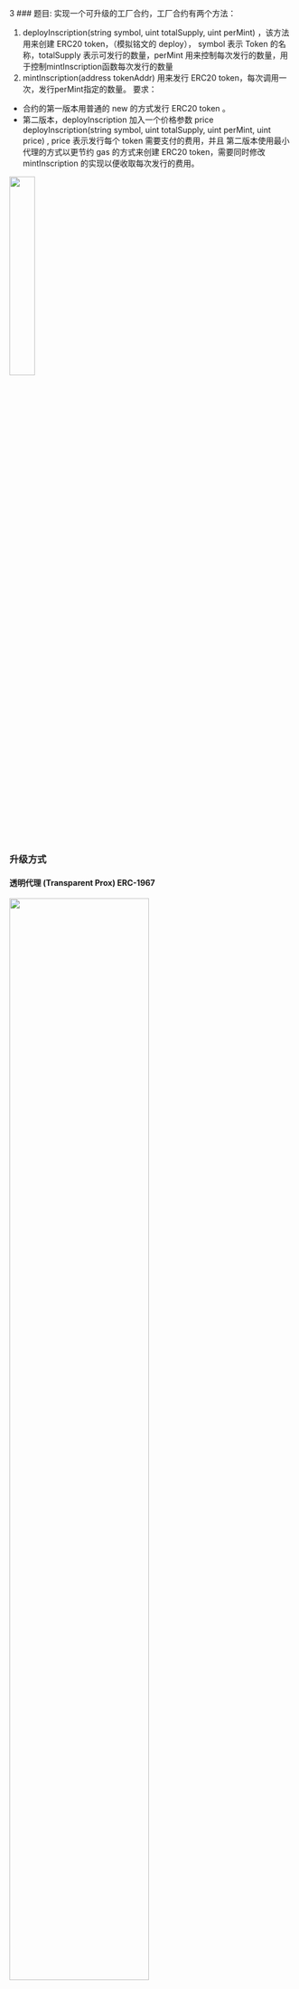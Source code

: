 3  ### 题目: 实现⼀个可升级的工厂合约，工厂合约有两个方法：

1. deployInscription(string symbol, uint totalSupply, uint perMint) ，该方法用来创建 ERC20 token，（模拟铭文的 deploy）， symbol 表示 Token 的名称，totalSupply 表示可发行的数量，perMint 用来控制每次发行的数量，用于控制mintInscription函数每次发行的数量
2. mintInscription(address tokenAddr) 用来发行 ERC20 token，每次调用一次，发行perMint指定的数量。
要求：
- 合约的第⼀版本用普通的 new 的方式发行 ERC20 token 。
- 第⼆版本，deployInscription 加入一个价格参数 price  deployInscription(string symbol, uint totalSupply, uint perMint, uint price) , price 表示发行每个 token 需要支付的费用，并且 第⼆版本使用最小代理的方式以更节约 gas 的方式来创建 ERC20 token，需要同时修改 mintInscription 的实现以便收取每次发行的费用。


<img width="30%" src="https://github.com/user-attachments/assets/b929d628-b155-4f21-ba9b-ce4c0f8434cf">






### 升级方式

#### 透明代理 (Transparent Prox) ERC-1967

<img width="70%" src="https://github.com/user-attachments/assets/d0f10246-4964-44e6-b9ea-13e8a9f91457">

透明代理模式旨在区分管理员和普通用户。它通过使用两个不同的地址来工作：一个用于管理员（可以升级合约），另一个用于普通用户（可以与合约的函数交互）。代理合约包括了区分管理员调用和普通用户调用的逻辑，防止在常规使用过程中意外执行管理功能。

TransparentProxy Demo: [TransparentProxy.sol](https://github.com/zav1n/solidity-project-openspace/blob/v1.2.0/foundry_run/src/Proxy/TransparentProxy.sol)


#### UUPS 代理 (universal upgradeable proxy standard) ERC-1822

<img width="70%" src="https://github.com/user-attachments/assets/84f376e9-bd82-4fd0-a055-764dc68c42eb">

UUPS（通用可升级代理标准）代理是一种更简化和更节省 gas 的方法。在这种模式中，升级功能嵌入在逻辑合约本身中。这种设计减少了对额外'管理员'合约的需求，简化了结构。但是，它也要求逻辑合约在设计时考虑到可升级性，在其中嵌入必要的升级功能.

UUPSProxy Demo: [UUPSProxy.sol](https://github.com/zav1n/solidity-project-openspace/blob/v1.2.0/foundry_run/src/Proxy/UUPSProxy.sol)

#### 钻石代理 EIP-2535 Diamonds（钻石）
<img width="70%" src="https://github.com/user-attachments/assets/64c1afff-26c1-439e-8b73-c14c37b33296">

支持构建可在生产中扩展的模块化智能合约系统的标准。钻石是具有多个实施合约的代理合约。

#### Beacon 代理(信标代理)
<img width="60%" src="https://github.com/user-attachments/assets/41d0e85a-b5b8-418e-99b8-8e3c86bfb552">

Beacon 代理模式引入了一个中央的“信标（Beacon）”合约，所有代理实例都引用该合约以获取当前逻辑合约的地址。这种设计允许更高效的升级过程，因为在信标中更新逻辑合约地址会自动更新所有关联的代理。在需要保持多个代理合约与同一逻辑合约同步的情况下，这是特别有用的。

#### 最小代理合约 (Minimal Proxy Contract) ERC-1167

要了解更多关于代理的信息，请查看这个 QuickNode 指南[12]和OpenZeppelin 代理[13]。

### 代理相关依赖包(openzeppelin)
- ERC20Upgradeable - 包含可升级功能的 ERC-20 代币
- OwnableUpgradeable - 仅允许所有者执行某些功能（所有者可以被转移）
- ERC20PermitUpgradeable - 添加了一个许可功能，用户可以使用它来节省离线批准的成本
- Initializable - 类似于构造函数，我们将使用它来设置代币的初始参数
- UUPSUpgradeable - 我们的 ERC-20 代币将继承的通用可升级代理标准模式逻辑
- Clones - 最小代理合约

### 升级注意事项
- 用户操作的是代理，但无法阻止直接和逻辑合约交互。
- 逻辑合约状态的任何更改不会影响到代理，但是逻辑合约销毁除外。
- 如果已经使用了最小代理，将无法在使用升级，此时可考虑使用 Beacon 模式


> 参考资料

[用 OpenZeppelin 和 Foundry 创建和部署可升级的 ERC20 代币](https://foresightnews.pro/article/detail/52568)

[可升级的工厂合约](https://learnblockchain.cn/article/8878)
